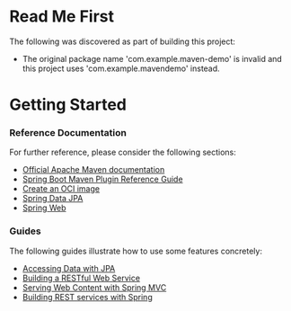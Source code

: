 # Read Me First
The following was discovered as part of building this project:

* The original package name 'com.example.maven-demo' is invalid and this project uses 'com.example.mavendemo' instead.

# Getting Started

### Reference Documentation
For further reference, please consider the following sections:

* [Official Apache Maven documentation](https://maven.apache.org/guides/index.html)
* [Spring Boot Maven Plugin Reference Guide](https://docs.spring.io/spring-boot/docs/2.7.10-SNAPSHOT/maven-plugin/reference/html/)
* [Create an OCI image](https://docs.spring.io/spring-boot/docs/2.7.10-SNAPSHOT/maven-plugin/reference/html/#build-image)
* [Spring Data JPA](https://docs.spring.io/spring-boot/docs/2.7.10-SNAPSHOT/reference/htmlsingle/#data.sql.jpa-and-spring-data)
* [Spring Web](https://docs.spring.io/spring-boot/docs/2.7.10-SNAPSHOT/reference/htmlsingle/#web)

### Guides
The following guides illustrate how to use some features concretely:

* [Accessing Data with JPA](https://spring.io/guides/gs/accessing-data-jpa/)
* [Building a RESTful Web Service](https://spring.io/guides/gs/rest-service/)
* [Serving Web Content with Spring MVC](https://spring.io/guides/gs/serving-web-content/)
* [Building REST services with Spring](https://spring.io/guides/tutorials/rest/)

